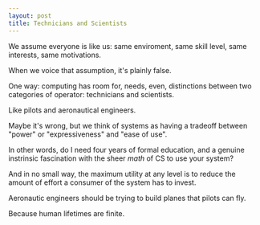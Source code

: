 ```yaml
---
layout: post
title: Technicians and Scientists
---
```


We assume
everyone is like us:
same enviroment,
same skill level,
same interests,
same motivations.

When we voice that assumption,
it's plainly false.

One way:
computing has room for,
needs, even,
distinctions between
two categories of operator:
technicians
and scientists.

Like pilots
and aeronautical engineers.

Maybe it's wrong,
but we think of systems as having a tradeoff
between "power" or "expressiveness"
and "ease of use".

In other words, do I need
four years of formal education,
and a genuine instrinsic fascination
with the sheer *math* of CS
to use your system?

And in no small way,
the maximum utility at any level
is to reduce the amount of effort
a consumer of the system
has to invest.

Aeronautic engineers
should be trying to build planes
that pilots can fly.

Because human lifetimes are finite.
